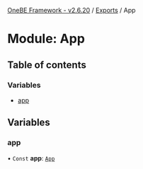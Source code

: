 [OneBE Framework - v2.6.20](../README.md) / [Exports](../modules.md) / App

# Module: App

## Table of contents

### Variables

- [app](App.md#app)

## Variables

### app

• `Const` **app**: [`App`](../classes/App_App.App.md)
